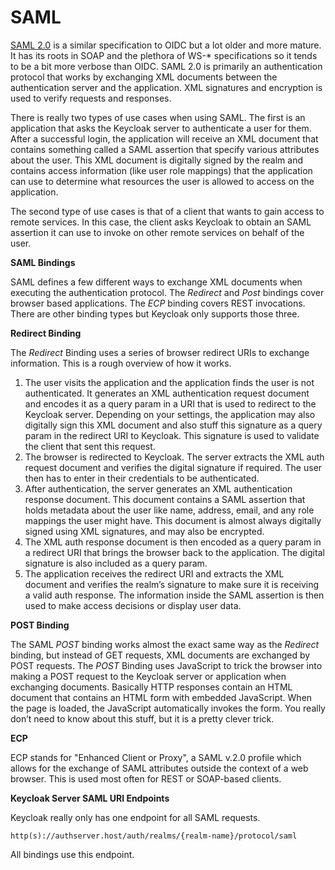 # SAML

[SAML 2.0](http://saml.xml.org/saml-specifications) is a similar specification to OIDC but a lot older and more mature. It has its roots in SOAP and the plethora of WS-\* specifications so it tends to be a bit more verbose than OIDC. SAML 2.0 is primarily an authentication protocol that works by exchanging XML documents between the authentication server and the application. XML signatures and encryption is used to verify requests and responses.

There is really two types of use cases when using SAML. The first is an application that asks the Keycloak server to authenticate a user for them. After a successful login, the application will receive an XML document that contains something called a SAML assertion that specify various attributes about the user. This XML document is digitally signed by the realm and contains access information (like user role mappings) that the application can use to determine what resources the user is allowed to access on the application.

The second type of use cases is that of a client that wants to gain access to remote services. In this case, the client asks Keycloak to obtain an SAML assertion it can use to invoke on other remote services on behalf of the user.

**SAML Bindings**

SAML defines a few different ways to exchange XML documents when executing the authentication protocol. The _Redirect_ and _Post_ bindings cover browser based applications. The _ECP_ binding covers REST invocations. There are other binding types but Keycloak only supports those three.

**Redirect Binding**

The _Redirect_ Binding uses a series of browser redirect URIs to exchange information. This is a rough overview of how it works.

1. The user visits the application and the application finds the user is not authenticated. It generates an XML authentication request document and encodes it as a query param in a URI that is used to redirect to the Keycloak server. Depending on your settings, the application may also digitally sign this XML document and also stuff this signature as a query param in the redirect URI to Keycloak. This signature is used to validate the client that sent this request.
2. The browser is redirected to Keycloak. The server extracts the XML auth request document and verifies the digital signature if required. The user then has to enter in their credentials to be authenticated.
3. After authentication, the server generates an XML authentication response document. This document contains a SAML assertion that holds metadata about the user like name, address, email, and any role mappings the user might have. This document is almost always digitally signed using XML signatures, and may also be encrypted.
4. The XML auth response document is then encoded as a query param in a redirect URI that brings the browser back to the application. The digital signature is also included as a query param.
5. The application receives the redirect URI and extracts the XML document and verifies the realm’s signature to make sure it is receiving a valid auth response. The information inside the SAML assertion is then used to make access decisions or display user data.

**POST Binding**

The SAML _POST_ binding works almost the exact same way as the _Redirect_ binding, but instead of GET requests, XML documents are exchanged by POST requests. The _POST_ Binding uses JavaScript to trick the browser into making a POST request to the Keycloak server or application when exchanging documents. Basically HTTP responses contain an HTML document that contains an HTML form with embedded JavaScript. When the page is loaded, the JavaScript automatically invokes the form. You really don’t need to know about this stuff, but it is a pretty clever trick.

**ECP**

ECP stands for "Enhanced Client or Proxy", a SAML v.2.0 profile which allows for the exchange of SAML attributes outside the context of a web browser. This is used most often for REST or SOAP-based clients.

**Keycloak Server SAML URI Endpoints**

Keycloak really only has one endpoint for all SAML requests.

`http(s)://authserver.host/auth/realms/{realm-name}/protocol/saml`

All bindings use this endpoint.

